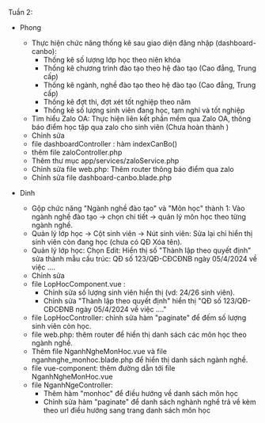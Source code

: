 Tuần 2: 
* Phong 
    - Thực hiện chức năng thống kê sau giao diện đăng nhập (dashboard-canbo):
        + Thống kê số lượng lớp học theo niên khóa
        + Thống kê chương trình đào tạo theo hệ đào tạo (Cao đẳng, Trung cấp)
        + Thống kê ngành, nghề đào tạo theo hệ đào tạo (Cao đẳng, Trung cấp)
        + Thống kê đợt thi, đợt xét tốt nghiệp theo năm
        + Thống kê số lượng sinh viên đang học, tạm nghỉ và tốt nghiệp
    - Tìm hiểu Zalo OA: Thực hiện liên kết phần mềm qua Zalo OA, thông báo điểm học tập qua zalo cho sinh viên (Chưa hoàn thành )

    * Chỉnh sửa
    - file dashboardController : hàm indexCanBo()
    - thêm file zaloController.php
    - Thêm thư mục app/services/zaloService.php
    - Chỉnh sửa file web.php: Thêm router thông báo điểm qua zalo
    - Chỉnh sửa file dashboard-canbo.blade.php

* Dinh 
    - Gộp chức năng "Ngành nghề đào tạo" và "Môn học" thành 1: Vào ngành nghề đào tạo -> chọn chi tiết -> quản lý môn học theo từng ngành nghề.
    - Quản lý lớp học -> Cột sinh viên -> Nút sinh viên: Sửa lại chỉ hiển thị sinh viên còn đang học (chưa có QĐ Xóa tên).
    - Quản lý lớp học: Chọn Edit: Hiển thị số "Thành lập theo quyết định" sửa thành mẫu cấu trúc: QĐ số 123/QĐ-CĐCĐNB ngày 05/4/2024 về việc ....

    * Chỉnh sửa
    - file LopHocComponent.vue : 
        + Chỉnh sửa số lượng sinh viên hiển thị (vd: 24/26 sinh viên).
        + Chỉnh sửa "Thành lập theo quyết định" hiển thị "QĐ số 123/QĐ-CĐCĐNB ngày 05/4/2024 về việc ...."
    - file LopHocController: chỉnh sửa hàm "paginate" để đếm số lượng sinh viên còn học.
    - file web.php: thêm router để hiển thị danh sách các môn học theo ngành nghề.
    - Thêm file NganhNgheMonHoc.vue và file nganhnghe_monhoc.blade.php để hiển thị danh sách ngành nghề.
    - file vue-component: thêm đường dẫn tới file NganhNgheMonHoc.vue
    - file NganhNgeController:
        + Thêm hàm "monhoc" để điều hướng về danh sách môn học
        + Chỉnh sửa hàm "paginate" để danh sách nghành nghề trả về kèm theo url điều hướng sang trang danh sách môn học